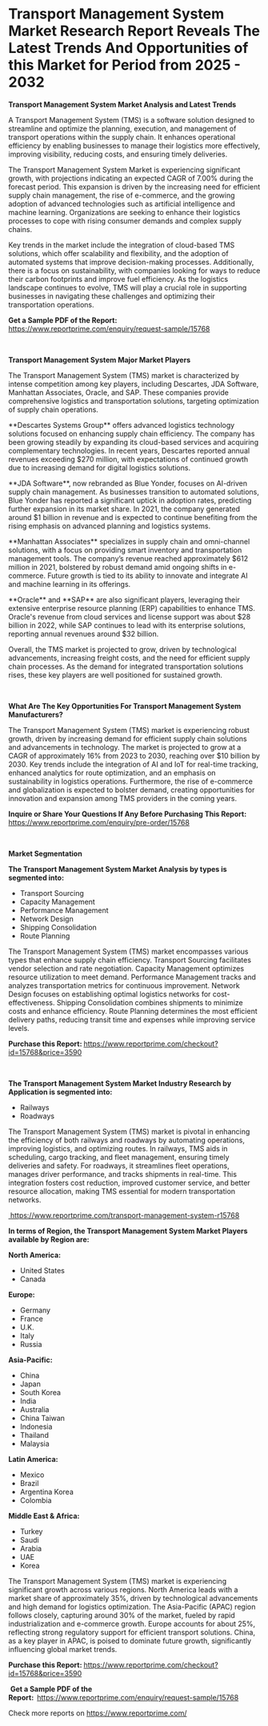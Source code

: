 <p><h1>Transport Management System Market Research Report Reveals The Latest Trends And Opportunities of this Market for Period from 2025 - 2032</h1></p><p><strong>Transport Management System Market Analysis and Latest Trends</strong></p>
<p><p>A Transport Management System (TMS) is a software solution designed to streamline and optimize the planning, execution, and management of transport operations within the supply chain. It enhances operational efficiency by enabling businesses to manage their logistics more effectively, improving visibility, reducing costs, and ensuring timely deliveries.</p><p>The Transport Management System Market is experiencing significant growth, with projections indicating an expected CAGR of 7.00% during the forecast period. This expansion is driven by the increasing need for efficient supply chain management, the rise of e-commerce, and the growing adoption of advanced technologies such as artificial intelligence and machine learning. Organizations are seeking to enhance their logistics processes to cope with rising consumer demands and complex supply chains.</p><p>Key trends in the market include the integration of cloud-based TMS solutions, which offer scalability and flexibility, and the adoption of automated systems that improve decision-making processes. Additionally, there is a focus on sustainability, with companies looking for ways to reduce their carbon footprints and improve fuel efficiency. As the logistics landscape continues to evolve, TMS will play a crucial role in supporting businesses in navigating these challenges and optimizing their transportation operations.</p></p>
<p><strong>Get a Sample PDF of the Report:&nbsp;</strong> <a href="https://www.reportprime.com/enquiry/request-sample/15768?utm_campaign=2756&utm_medium=2&utm_source=Github&utm_content=ia&utm_term=20032025&utm_id=transport-management-system">https://www.reportprime.com/enquiry/request-sample/15768</a></p>
<p>&nbsp;</p>
<p><strong>Transport Management System Major Market Players</strong></p>
<p><p>The Transport Management System (TMS) market is characterized by intense competition among key players, including Descartes, JDA Software, Manhattan Associates, Oracle, and SAP. These companies provide comprehensive logistics and transportation solutions, targeting optimization of supply chain operations.</p><p>**Descartes Systems Group** offers advanced logistics technology solutions focused on enhancing supply chain efficiency. The company has been growing steadily by expanding its cloud-based services and acquiring complementary technologies. In recent years, Descartes reported annual revenues exceeding $270 million, with expectations of continued growth due to increasing demand for digital logistics solutions.</p><p>**JDA Software**, now rebranded as Blue Yonder, focuses on AI-driven supply chain management. As businesses transition to automated solutions, Blue Yonder has reported a significant uptick in adoption rates, predicting further expansion in its market share. In 2021, the company generated around $1 billion in revenue and is expected to continue benefiting from the rising emphasis on advanced planning and logistics systems.</p><p>**Manhattan Associates** specializes in supply chain and omni-channel solutions, with a focus on providing smart inventory and transportation management tools. The company’s revenue reached approximately $612 million in 2021, bolstered by robust demand amid ongoing shifts in e-commerce. Future growth is tied to its ability to innovate and integrate AI and machine learning in its offerings.</p><p>**Oracle** and **SAP** are also significant players, leveraging their extensive enterprise resource planning (ERP) capabilities to enhance TMS. Oracle's revenue from cloud services and license support was about $28 billion in 2022, while SAP continues to lead with its enterprise solutions, reporting annual revenues around $32 billion.</p><p>Overall, the TMS market is projected to grow, driven by technological advancements, increasing freight costs, and the need for efficient supply chain processes. As the demand for integrated transportation solutions rises, these key players are well positioned for sustained growth.</p></p>
<p>&nbsp;</p>
<p><strong>What Are The Key Opportunities For Transport Management System Manufacturers?</strong></p>
<p><p>The Transport Management System (TMS) market is experiencing robust growth, driven by increasing demand for efficient supply chain solutions and advancements in technology. The market is projected to grow at a CAGR of approximately 16% from 2023 to 2030, reaching over $10 billion by 2030. Key trends include the integration of AI and IoT for real-time tracking, enhanced analytics for route optimization, and an emphasis on sustainability in logistics operations. Furthermore, the rise of e-commerce and globalization is expected to bolster demand, creating opportunities for innovation and expansion among TMS providers in the coming years.</p></p>
<p><strong>Inquire or Share Your Questions If Any Before Purchasing This Report:</strong> <a href="https://www.reportprime.com/enquiry/pre-order/15768?utm_campaign=2756&utm_medium=2&utm_source=Github&utm_content=ia&utm_term=20032025&utm_id=transport-management-system">https://www.reportprime.com/enquiry/pre-order/15768</a></p>
<p>&nbsp;</p>
<p><strong>Market Segmentation</strong></p>
<p><strong>The Transport Management System Market Analysis by types is segmented into:</strong></p>
<p><ul><li>Transport Sourcing</li><li>Capacity Management</li><li>Performance Management</li><li>Network Design</li><li>Shipping Consolidation</li><li>Route Planning</li></ul></p>
<p><p>The Transport Management System (TMS) market encompasses various types that enhance supply chain efficiency. Transport Sourcing facilitates vendor selection and rate negotiation. Capacity Management optimizes resource utilization to meet demand. Performance Management tracks and analyzes transportation metrics for continuous improvement. Network Design focuses on establishing optimal logistics networks for cost-effectiveness. Shipping Consolidation combines shipments to minimize costs and enhance efficiency. Route Planning determines the most efficient delivery paths, reducing transit time and expenses while improving service levels.</p></p>
<p><strong>Purchase this Report:&nbsp;</strong><a href="https://www.reportprime.com/checkout?id=15768&price=3590&utm_campaign=2756&utm_medium=2&utm_source=Github&utm_content=ia&utm_term=20032025&utm_id=transport-management-system">https://www.reportprime.com/checkout?id=15768&price=3590</a></p>
<p>&nbsp;</p>
<p><strong>The Transport Management System Market Industry Research by Application is segmented into:</strong></p>
<p><ul><li>Railways</li><li>Roadways</li></ul></p>
<p><p>The Transport Management System (TMS) market is pivotal in enhancing the efficiency of both railways and roadways by automating operations, improving logistics, and optimizing routes. In railways, TMS aids in scheduling, cargo tracking, and fleet management, ensuring timely deliveries and safety. For roadways, it streamlines fleet operations, manages driver performance, and tracks shipments in real-time. This integration fosters cost reduction, improved customer service, and better resource allocation, making TMS essential for modern transportation networks.</p></p>
<p><a href="https://www.reportprime.com/transport-management-system-r15768?utm_campaign=2756&utm_medium=2&utm_source=Github&utm_content=ia&utm_term=20032025&utm_id=transport-management-system">&nbsp;https://www.reportprime.com/transport-management-system-r15768</a></p>
<p><strong>In terms of Region, the Transport Management System Market Players available by Region are:</strong></p>
<p>
    <p> <strong> North America: </strong>
        <ul>
            <li>United States</li>
            <li>Canada</li>
        </ul>
        </p> 
    <p> <strong> Europe: </strong>
        <ul>
            <li>Germany</li>
            <li>France</li>
            <li>U.K.</li>
            <li>Italy</li>
            <li>Russia</li>
        </ul>
        </p> 
    <p> <strong> Asia-Pacific: </strong>
        <ul>
            <li>China</li>
            <li>Japan</li>
            <li>South Korea</li>
            <li>India</li>
            <li>Australia</li>
            <li>China Taiwan</li>
            <li>Indonesia</li>
            <li>Thailand</li>
            <li>Malaysia</li>
        </ul>
        </p> 
    <p> <strong> Latin America: </strong>
        <ul>
            <li>Mexico</li>
            <li>Brazil</li>
            <li>Argentina Korea</li>
            <li>Colombia</li>
        </ul>
        </p> 
    <p> <strong> Middle East & Africa: </strong>
        <ul>
            <li>Turkey</li>
            <li>Saudi</li>
            <li>Arabia</li>
            <li>UAE</li>
            <li>Korea</li>
        </ul>
    </p>
    </p>
<p><p>The Transport Management System (TMS) market is experiencing significant growth across various regions. North America leads with a market share of approximately 35%, driven by technological advancements and high demand for logistics optimization. The Asia-Pacific (APAC) region follows closely, capturing around 30% of the market, fueled by rapid industrialization and e-commerce growth. Europe accounts for about 25%, reflecting strong regulatory support for efficient transport solutions. China, as a key player in APAC, is poised to dominate future growth, significantly influencing global market trends.</p></p>
<p><strong>Purchase this Report: </strong><a href="https://www.reportprime.com/checkout?id=15768&price=3590&utm_campaign=2756&utm_medium=2&utm_source=Github&utm_content=ia&utm_term=20032025&utm_id=transport-management-system">https://www.reportprime.com/checkout?id=15768&price=3590</a></p>
<p>&nbsp;<strong>Get a Sample PDF of the Report:&nbsp;&nbsp;</strong><a href="https://www.reportprime.com/enquiry/request-sample/15768?utm_campaign=2756&utm_medium=2&utm_source=Github&utm_content=ia&utm_term=20032025&utm_id=transport-management-system">https://www.reportprime.com/enquiry/request-sample/15768</a></p>
<p><strong></strong></p>
<p>Check more reports on <a href="https://www.reportprime.com/?utm_campaign=2756&utm_medium=2&utm_source=Github&utm_content=ia&utm_term=20032025&utm_id=transport-management-system">https://www.reportprime.com/</a></p>